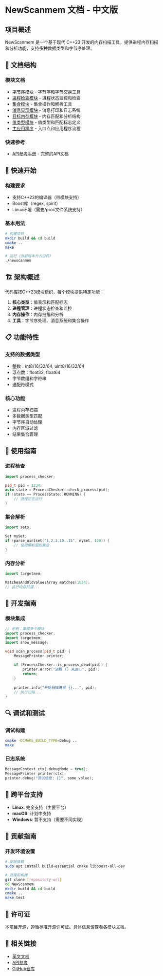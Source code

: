 # NewScanmem 文档 - 中文版

## 项目概述

NewScanmem 是一个基于现代 C++23 开发的内存扫描工具，提供进程内存扫描和分析功能，支持多种数据类型和字节序处理。

## 📂 文档结构

### 模块文档

- [字节序模块](endianness.md) - 字节序和字节交换工具
- [进程检查模块](process_checker.md) - 进程状态监控和检查
- [集合模块](sets.md) - 集合操作和解析工具
- [消息显示模块](show_message.md) - 消息打印和日志系统
- [目标内存模块](target_mem.md) - 内存匹配和分析结构
- [值类型模块](value.md) - 值类型和匹配标志定义
- [主应用程序](main.md) - 入口点和应用程序流程

### 快速参考

- [API参考手册](API_REFERENCE.md) - 完整的API文档

## 🚀 快速开始

### 构建要求

- 支持C++23的编译器（带模块支持）
- Boost库（regex, spirit）
- Linux环境（需要/proc文件系统支持）

### 基本用法

```bash
# 构建项目
mkdir build && cd build
cmake ..
make

# 运行（当前版本为占位符）
./newscanmem
```

## 🏗️ 架构概述

代码库按C++23模块组织，每个模块提供特定功能：

1. **核心类型**：值表示和匹配标志
2. **进程管理**：进程状态检查和监控
3. **内存操作**：内存扫描和分析
4. **工具**：字节序处理、消息系统和集合操作

## 📋 功能特性

### 支持的数据类型

- 整数：int8/16/32/64, uint8/16/32/64
- 浮点数：float32, float64
- 字节数组和字符串
- 通配符模式

### 核心功能

- 进程内存扫描
- 多数据类型匹配
- 字节序自动处理
- 内存区域过滤
- 结果集合管理

## 📖 使用指南

### 进程检查

```cpp
import process_checker;

pid_t pid = 1234;
auto state = ProcessChecker::check_process(pid);
if (state == ProcessState::RUNNING) {
    // 进程正在运行
}
```

### 集合解析

```cpp
import sets;

Set mySet;
if (parse_uintset("1,2,3,10..15", mySet, 100)) {
    // 使用解析后的集合
}
```

### 内存分析

```cpp
import targetmem;

MatchesAndOldValuesArray matches(1024);
// 执行内存扫描...
```

## 🔧 开发指南

### 模块集成

```cpp
// 示例：集成多个模块
import process_checker;
import targetmem;
import show_message;

void scan_process(pid_t pid) {
    MessagePrinter printer;
    
    if (ProcessChecker::is_process_dead(pid)) {
        printer.error("进程 {} 未运行", pid);
        return;
    }
    
    printer.info("开始扫描进程 {}...", pid);
    // 执行扫描...
}
```

## 🔍 调试和测试

### 调试构建

```bash
cmake -DCMAKE_BUILD_TYPE=Debug ..
make
```

### 日志系统

```cpp
MessageContext ctx{.debugMode = true};
MessagePrinter printer(ctx);
printer.debug("调试信息: {}", some_value);
```

## 📱 跨平台支持

- **Linux**: 完全支持（主要平台）
- **macOS**: 计划中支持
- **Windows**: 暂不支持（需要不同实现）

## 🤝 贡献指南

### 开发环境设置

```bash
# 安装依赖
sudo apt install build-essential cmake libboost-all-dev

# 克隆和构建
git clone [repository-url]
cd NewScanmem
mkdir build && cd build
cmake ..
make test
```

## 📄 许可证

本项目开源，遵循标准开源许可证。具体信息请查看各模块文档。

## 🔗 相关链接

- [英文文档](../en/README.md)
- [API参考](API_REFERENCE.md)
- [GitHub仓库](https://github.com/your-org/newscanmem)
